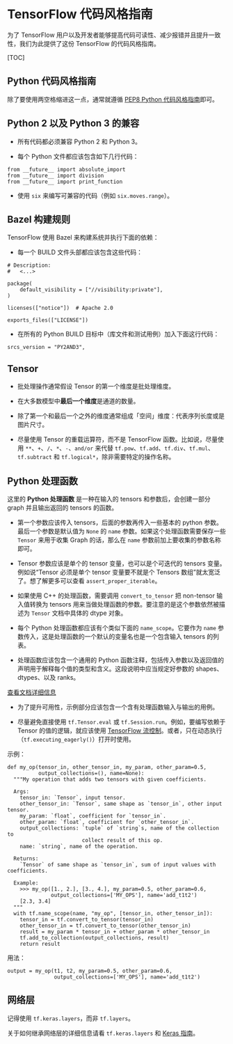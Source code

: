 # TensorFlow 代码风格指南

为了 TensorFlow 用户以及开发者能够提高代码可读性、减少报错并且提升一致性，我们为此提供了这份 TensorFlow 的代码风格指南。

[TOC]

## Python 代码风格指南

除了要使用两空格缩进这一点，通常就遵循 [PEP8 Python 代码风格指南](https://www.python.org/dev/peps/pep-0008/)即可。


## Python 2 以及 Python 3 的兼容

* 所有代码都必须兼容 Python 2 和 Python 3。

* 每个 Python 文件都应该包含如下几行代码：

```
from __future__ import absolute_import
from __future__ import division
from __future__ import print_function
```

* 使用 `six` 来编写可兼容的代码（例如 `six.moves.range`）。

## Bazel 构建规则

TensorFlow 使用 Bazel 来构建系统并执行下面的依赖：

* 每一个 BUILD 文件头部都应该包含这些代码：

```
# Description:
#   <...>

package(
    default_visibility = ["//visibility:private"],
)

licenses(["notice"])  # Apache 2.0

exports_files(["LICENSE"])
```

* 在所有的 Python BUILD 目标中（库文件和测试用例）加入下面这行代码：

```
srcs_version = "PY2AND3",
```

## Tensor

* 批处理操作通常假设 Tensor 的第一个维度是批处理维度。

* 在大多数模型中**最后一个维度**是通道的数量。

* 除了第一个和最后一个之外的维度通常组成「空间」维度：代表序列长度或是图片尺寸。

* 尽量使用 Tensor 的重载运算符，而不是 TensorFlow 函数。比如说，尽量使用 `**`、`+`、`/`、`*`、`-`、`and/or` 来代替 `tf.pow`、`tf.add`、`tf.div`、`tf.mul`、`tf.subtract` 和 `tf.logical*`，除非需要特定的操作名称。

## Python 处理函数

这里的 **Python 处理函数** 是一种在输入的 tensors 和参数后，会创建一部分 graph 并且输出返回的 tensors 的函数。

* 第一个参数应该传入 tensors，后面的参数再传入一些基本的 python 参数。最后一个参数是默认值为 `None` 的 `name` 参数。如果这个处理函数需要保存一些 `Tensor` 来用于收集 Graph 的话，那么在 `name` 参数前加上要收集的参数名称即可。

* Tensor 参数应该是单个的 tensor 变量，也可以是个可迭代的 tensors 变量。例如说“Tensor 必须是单个 tensor 变量要不就是个 Tensors 数组”就太宽泛了。想了解更多可以查看 `assert_proper_iterable`。

* 如果使用 C++ 的处理函数，需要调用 `convert_to_tensor` 把 non-tensor 输入值转换为 tensors 用来当做处理函数的参数。要注意的是这个参数依然被描述为 `Tensor` 文档中具体的 dtype 对象。

* 每个 Python 处理函数都应该有个类似下面的 `name_scope`。它要作为 `name` 参数传入，这是处理函数的一个默认的变量名也是一个包含输入 tensors 的列表。

* 处理函数应该包含一个通用的 Python 函数注释，包括传入参数以及返回值的声明用于解释每个值的类型和含义。这段说明中应当规定好参数的 shapes、 dtypes、以及 ranks。

[查看文档详细信息](../community/documentation.md)

* 为了提升可用性，示例部分应该包含一个含有处理函数输入与输出的用例。

* 尽量避免直接使用 `tf.Tensor.eval` 或 `tf.Session.run`。例如，要编写依赖于 Tensor 的值的逻辑，就应该使用 [TensorFlow 流控制](https://www.tensorflow.org/api_guides/python/control_flow_ops)。或者，只在动态执行（`tf.executing_eagerly()`）打开时使用。

示例：

    def my_op(tensor_in, other_tensor_in, my_param, other_param=0.5,
              output_collections=(), name=None):
      """My operation that adds two tensors with given coefficients.

      Args:
        tensor_in: `Tensor`, input tensor.
        other_tensor_in: `Tensor`, same shape as `tensor_in`, other input tensor.
        my_param: `float`, coefficient for `tensor_in`.
        other_param: `float`, coefficient for `other_tensor_in`.
        output_collections: `tuple` of `string`s, name of the collection to
                            collect result of this op.
        name: `string`, name of the operation.

      Returns:
        `Tensor` of same shape as `tensor_in`, sum of input values with coefficients.

      Example:
        >>> my_op([1., 2.], [3., 4.], my_param=0.5, other_param=0.6,
                  output_collections=['MY_OPS'], name='add_t1t2')
        [2.3, 3.4]
      """
      with tf.name_scope(name, "my_op", [tensor_in, other_tensor_in]):
        tensor_in = tf.convert_to_tensor(tensor_in)
        other_tensor_in = tf.convert_to_tensor(other_tensor_in)
        result = my_param * tensor_in + other_param * other_tensor_in
        tf.add_to_collection(output_collections, result)
        return result

用法：

    output = my_op(t1, t2, my_param=0.5, other_param=0.6,
                   output_collections=['MY_OPS'], name='add_t1t2')

## 网络层

记得使用 `tf.keras.layers`，而非 `tf.layers`。

关于如何继承网络层的详细信息请看 `tf.keras.layers` 和 [Keras 指南](../guide/keras.md#custom_layers)。

